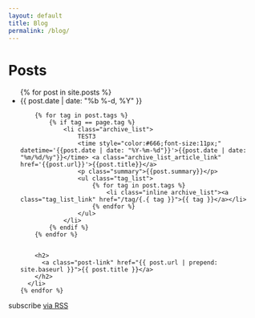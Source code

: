 ```yaml
---
layout: default
title: Blog
permalink: /blog/
---
```


<div class="home">

  <h1 class="page-heading">Posts</h1>

  <ul class="post-list">
    {% for post in site.posts %}
      <li>
        <span class="post-meta">{{ post.date | date: "%b %-d, %Y" }}</span>
		
		{% for tag in post.tags %}
			{% if tag == page.tag %}
				<li class="archive_list">
					TEST3
					<time style="color:#666;font-size:11px;" datetime='{{post.date | date: "%Y-%m-%d"}}'>{{post.date | date: "%m/%d/%y"}}</time> <a class="archive_list_article_link" href='{{post.url}}'>{{post.title}}</a>
					<p class="summary">{{post.summary}}</p>
					<ul class="tag_list">
						{% for tag in post.tags %}
							<li class="inline archive_list"><a class="tag_list_link" href="/tag/{.{ tag }}">{{ tag }}</a></li>
						{% endfor %}	  
					</ul>
				</li>
			{% endif %}
		{% endfor %}
		

        <h2>
          <a class="post-link" href="{{ post.url | prepend: site.baseurl }}">{{ post.title }}</a>
        </h2>
      </li>
    {% endfor %}
  </ul>

  <p class="rss-subscribe">subscribe <a href="{{ "/feed.xml" | prepend: site.baseurl }}">via RSS</a></p>

</div>
